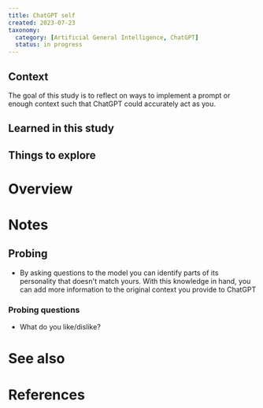 ```yaml
---
title: ChatGPT self
created: 2023-07-23
taxonomy:
  category: [Artificial General Intelligence, ChatGPT]
  status: in progress
---
```


## Context
The goal of this study is to reflect on ways to implement a prompt or enough context such that ChatGPT could accurately act as you.

## Learned in this study

## Things to explore

# Overview

# Notes

## Probing
* By asking questions to the model you can identify parts of its personality that doesn't match yours. With this knowledge in hand, you can add more information to the original context you provide to ChatGPT

### Probing questions
* What do you like/dislike?

# See also

# References
